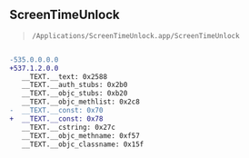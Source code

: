 ## ScreenTimeUnlock

> `/Applications/ScreenTimeUnlock.app/ScreenTimeUnlock`

```diff

-535.0.0.0.0
+537.1.2.0.0
   __TEXT.__text: 0x2588
   __TEXT.__auth_stubs: 0x2b0
   __TEXT.__objc_stubs: 0xb20
   __TEXT.__objc_methlist: 0x2c8
-  __TEXT.__const: 0x70
+  __TEXT.__const: 0x78
   __TEXT.__cstring: 0x27c
   __TEXT.__objc_methname: 0xf57
   __TEXT.__objc_classname: 0x15f

```
